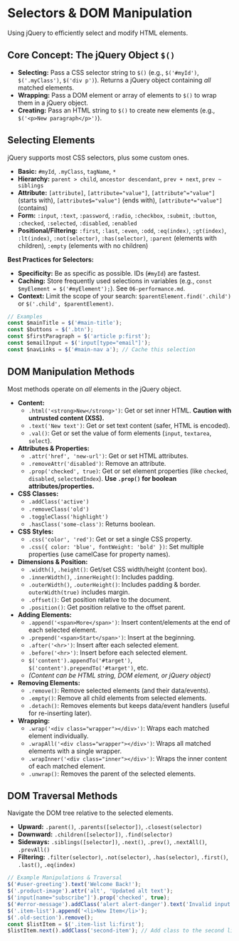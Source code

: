 # Selectors & DOM Manipulation

Using jQuery to efficiently select and modify HTML elements.

## Core Concept: The jQuery Object `$()`

*   **Selecting:** Pass a CSS selector string to `$()` (e.g., `$('#myId')`, `$('.myClass')`, `$('div p')`). Returns a jQuery object containing *all* matched elements.
*   **Wrapping:** Pass a DOM element or array of elements to `$()` to wrap them in a jQuery object.
*   **Creating:** Pass an HTML string to `$()` to create new elements (e.g., `$('<p>New paragraph</p>')`).

## Selecting Elements

jQuery supports most CSS selectors, plus some custom ones.

*   **Basic:** `#myId`, `.myClass`, `tagName`, `*`
*   **Hierarchy:** `parent > child`, `ancestor descendant`, `prev + next`, `prev ~ siblings`
*   **Attribute:** `[attribute]`, `[attribute="value"]`, `[attribute^="value"]` (starts with), `[attribute$="value"]` (ends with), `[attribute*="value"]` (contains)
*   **Form:** `:input`, `:text`, `:password`, `:radio`, `:checkbox`, `:submit`, `:button`, `:checked`, `:selected`, `:disabled`, `:enabled`
*   **Positional/Filtering:** `:first`, `:last`, `:even`, `:odd`, `:eq(index)`, `:gt(index)`, `:lt(index)`, `:not(selector)`, `:has(selector)`, `:parent` (elements with children), `:empty` (elements with no children)

**Best Practices for Selectors:**

*   **Specificity:** Be as specific as possible. IDs (`#myId`) are fastest.
*   **Caching:** Store frequently used selections in variables (e.g., `const $myElement = $('#myElement');`). See `06-performance.md`.
*   **Context:** Limit the scope of your search: `$parentElement.find('.child')` or `$('.child', $parentElement)`.

```javascript
// Examples
const $mainTitle = $('#main-title');
const $buttons = $('.btn');
const $firstParagraph = $('article p:first');
const $emailInput = $('input[type="email"]');
const $navLinks = $('#main-nav a'); // Cache this selection
```

## DOM Manipulation Methods

Most methods operate on *all* elements in the jQuery object.

*   **Content:**
    *   `.html('<strong>New</strong>')`: Get or set inner HTML. **Caution with untrusted content (XSS).**
    *   `.text('New text')`: Get or set text content (safer, HTML is encoded).
    *   `.val()`: Get or set the value of form elements (`input`, `textarea`, `select`).
*   **Attributes & Properties:**
    *   `.attr('href', 'new-url')`: Get or set HTML attributes.
    *   `.removeAttr('disabled')`: Remove an attribute.
    *   `.prop('checked', true)`: Get or set element properties (like `checked`, `disabled`, `selectedIndex`). **Use `.prop()` for boolean attributes/properties.**
*   **CSS Classes:**
    *   `.addClass('active')`
    *   `.removeClass('old')`
    *   `.toggleClass('highlight')`
    *   `.hasClass('some-class')`: Returns boolean.
*   **CSS Styles:**
    *   `.css('color', 'red')`: Get or set a single CSS property.
    *   `.css({ color: 'blue', fontWeight: 'bold' })`: Set multiple properties (use camelCase for property names).
*   **Dimensions & Position:**
    *   `.width()`, `.height()`: Get/set CSS width/height (content box).
    *   `.innerWidth()`, `.innerHeight()`: Includes padding.
    *   `.outerWidth()`, `.outerHeight()`: Includes padding & border. `outerWidth(true)` includes margin.
    *   `.offset()`: Get position relative to the document.
    *   `.position()`: Get position relative to the offset parent.
*   **Adding Elements:**
    *   `.append('<span>More</span>')`: Insert content/elements at the end of each selected element.
    *   `.prepend('<span>Start</span>')`: Insert at the beginning.
    *   `.after('<hr>')`: Insert after each selected element.
    *   `.before('<hr>')`: Insert before each selected element.
    *   `$('content').appendTo('#target')`, `$('content').prependTo('#target')`, etc.
    *   *(Content can be HTML string, DOM element, or jQuery object)*
*   **Removing Elements:**
    *   `.remove()`: Remove selected elements (and their data/events).
    *   `.empty()`: Remove all child elements from selected elements.
    *   `.detach()`: Removes elements but keeps data/event handlers (useful for re-inserting later).
*   **Wrapping:**
    *   `.wrap('<div class="wrapper"></div>')`: Wraps each matched element individually.
    *   `.wrapAll('<div class="wrapper"></div>')`: Wraps all matched elements with a single wrapper.
    *   `.wrapInner('<div class="inner"></div>')`: Wraps the inner content of each matched element.
    *   `.unwrap()`: Removes the parent of the selected elements.

## DOM Traversal Methods

Navigate the DOM tree relative to the selected elements.

*   **Upward:** `.parent()`, `.parents([selector])`, `.closest(selector)`
*   **Downward:** `.children([selector])`, `.find(selector)`
*   **Sideways:** `.siblings([selector])`, `.next()`, `.prev()`, `.nextAll()`, `.prevAll()`
*   **Filtering:** `.filter(selector)`, `.not(selector)`, `.has(selector)`, `.first()`, `.last()`, `.eq(index)`

```javascript
// Example Manipulations & Traversal
$('#user-greeting').text('Welcome Back!');
$('.product-image').attr('alt', 'Updated alt text');
$('input[name="subscribe"]').prop('checked', true);
$('#error-message').addClass('alert alert-danger').text('Invalid input.').show();
$('.item-list').append('<li>New Item</li>');
$('.old-section').remove();
const $listItem = $('.item-list li:first');
$listItem.next().addClass('second-item'); // Add class to the second li